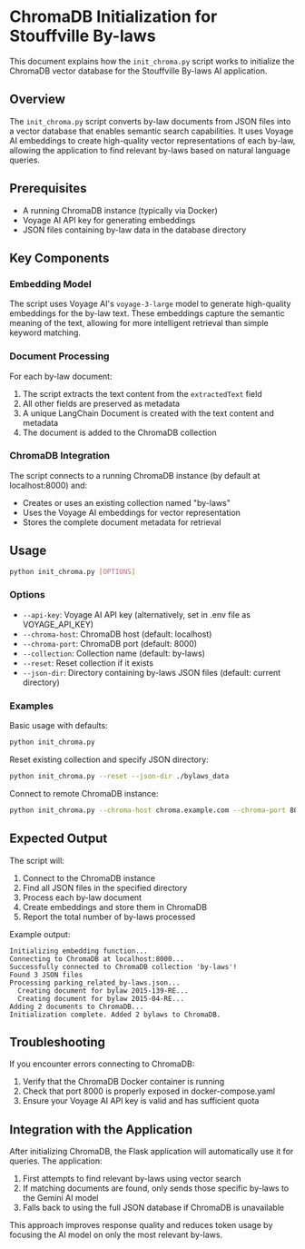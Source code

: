 # ChromaDB Initialization for Stouffville By-laws

This document explains how the `init_chroma.py` script works to initialize the ChromaDB vector database for the Stouffville By-laws AI application.

## Overview

The `init_chroma.py` script converts by-law documents from JSON files into a vector database that enables semantic search capabilities. It uses Voyage AI embeddings to create high-quality vector representations of each by-law, allowing the application to find relevant by-laws based on natural language queries.

## Prerequisites

- A running ChromaDB instance (typically via Docker)
- Voyage AI API key for generating embeddings
- JSON files containing by-law data in the database directory

## Key Components

### Embedding Model

The script uses Voyage AI's `voyage-3-large` model to generate high-quality embeddings for the by-law text. These embeddings capture the semantic meaning of the text, allowing for more intelligent retrieval than simple keyword matching.

### Document Processing

For each by-law document:
1. The script extracts the text content from the `extractedText` field
2. All other fields are preserved as metadata
3. A unique LangChain Document is created with the text content and metadata
4. The document is added to the ChromaDB collection

### ChromaDB Integration

The script connects to a running ChromaDB instance (by default at localhost:8000) and:
- Creates or uses an existing collection named "by-laws"
- Uses the Voyage AI embeddings for vector representation
- Stores the complete document metadata for retrieval

## Usage

```bash
python init_chroma.py [OPTIONS]
```

### Options

- `--api-key`: Voyage AI API key (alternatively, set in .env file as VOYAGE_API_KEY)
- `--chroma-host`: ChromaDB host (default: localhost)
- `--chroma-port`: ChromaDB port (default: 8000)
- `--collection`: Collection name (default: by-laws)
- `--reset`: Reset collection if it exists
- `--json-dir`: Directory containing by-laws JSON files (default: current directory)

### Examples

Basic usage with defaults:
```bash
python init_chroma.py
```

Reset existing collection and specify JSON directory:
```bash
python init_chroma.py --reset --json-dir ./bylaws_data
```

Connect to remote ChromaDB instance:
```bash
python init_chroma.py --chroma-host chroma.example.com --chroma-port 8000
```

## Expected Output

The script will:
1. Connect to the ChromaDB instance
2. Find all JSON files in the specified directory
3. Process each by-law document
4. Create embeddings and store them in ChromaDB
5. Report the total number of by-laws processed

Example output:
```
Initializing embedding function...
Connecting to ChromaDB at localhost:8000...
Successfully connected to ChromaDB collection 'by-laws'!
Found 3 JSON files
Processing parking_related_by-laws.json...
  Creating document for bylaw 2015-139-RE...
  Creating document for bylaw 2015-04-RE...
Adding 2 documents to ChromaDB...
Initialization complete. Added 2 bylaws to ChromaDB.
```

## Troubleshooting

If you encounter errors connecting to ChromaDB:
1. Verify that the ChromaDB Docker container is running
2. Check that port 8000 is properly exposed in docker-compose.yaml
3. Ensure your Voyage AI API key is valid and has sufficient quota

## Integration with the Application

After initializing ChromaDB, the Flask application will automatically use it for queries. The application:
1. First attempts to find relevant by-laws using vector search
2. If matching documents are found, only sends those specific by-laws to the Gemini AI model
3. Falls back to using the full JSON database if ChromaDB is unavailable

This approach improves response quality and reduces token usage by focusing the AI model on only the most relevant by-laws. 